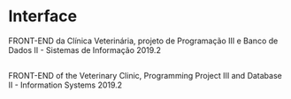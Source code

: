 # Interface
FRONT-END da Clínica Veterinária, projeto de Programação III e Banco de Dados II - Sistemas de Informação 2019.2
##
FRONT-END of the Veterinary Clinic, Programming Project III and Database II - Information Systems 2019.2
